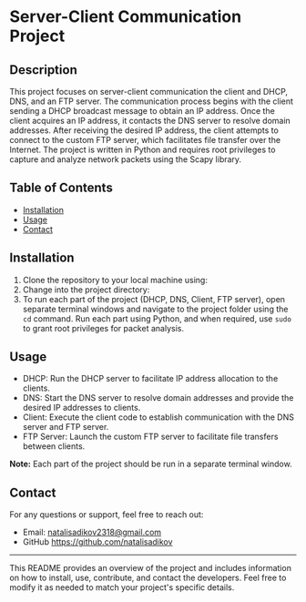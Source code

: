 # Server-Client Communication Project

## Description

This project focuses on server-client communication the client and DHCP, DNS, and an FTP server. The communication process begins with the client sending a DHCP broadcast message to obtain an IP address. Once the client acquires an IP address, it contacts the DNS server to resolve domain addresses. After receiving the desired IP address, the client attempts to connect to the custom FTP server, which facilitates file transfer over the Internet. The project is written in Python and requires root privileges to capture and analyze network packets using the Scapy library.

## Table of Contents

- [Installation](#installation)
- [Usage](#usage)
- [Contact](#contact)

## Installation

1. Clone the repository to your local machine using:
2. Change into the project directory:
3. To run each part of the project (DHCP, DNS, Client, FTP server), open separate terminal windows and navigate to the project folder using the `cd` command. Run each part using Python, and when required, use `sudo` to grant root privileges for packet analysis.

## Usage

- DHCP: Run the DHCP server to facilitate IP address allocation to the clients.
- DNS: Start the DNS server to resolve domain addresses and provide the desired IP addresses to clients.
- Client: Execute the client code to establish communication with the DNS server and FTP server.
- FTP Server: Launch the custom FTP server to facilitate file transfers between clients.

**Note:** Each part of the project should be run in a separate terminal window.


## Contact

For any questions or support, feel free to reach out:

- Email: natalisadikov2318@gmail.com
- GitHub https://github.com/natalisadikov

---
This README provides an overview of the project and includes information on how to install, use, contribute, and contact the developers. Feel free to modify it as needed to match your project's specific details.
